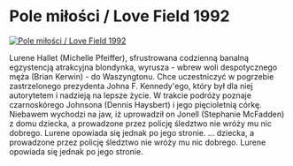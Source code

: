 Pole miłości / Love Field 1992 
=============
[![Pole miłości / Love Field 1992 ](http://vidos.pl/images/player.gif)](http://vidos.pl/pole-milosci-love-field-1992)

 Lurene Hallet (Michelle Pfeiffer), sfrustrowana codzienną banalną egzystencją atrakcyjna blondynka, wyrusza - wbrew woli despotycznego męża (Brian Kerwin) - do Waszyngtonu. Chce uczestniczyć w pogrzebie zastrzelonego prezydenta Johna F. Kennedy'ego, który był dla niej autorytetem i nadzieją na lepsze życie. W trakcie podróży poznaje czarnoskórego Johnsona (Dennis Haysbert) i jego pięcioletnią córkę. Niebawem wychodzi na jaw, iż uprowadził on Jonell (Stephanie McFadden) z domu dziecka, a prowadzone przez policję śledztwo nie wróży mu nic dobrego. Lurene opowiada się jednak po jego stronie.  ... dziecka, a prowadzone przez policję śledztwo nie wróży mu nic dobrego. Lurene opowiada się jednak po jego stronie.
